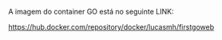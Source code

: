 A imagem do container GO está no seguinte LINK:

https://hub.docker.com/repository/docker/lucasmh/firstgoweb